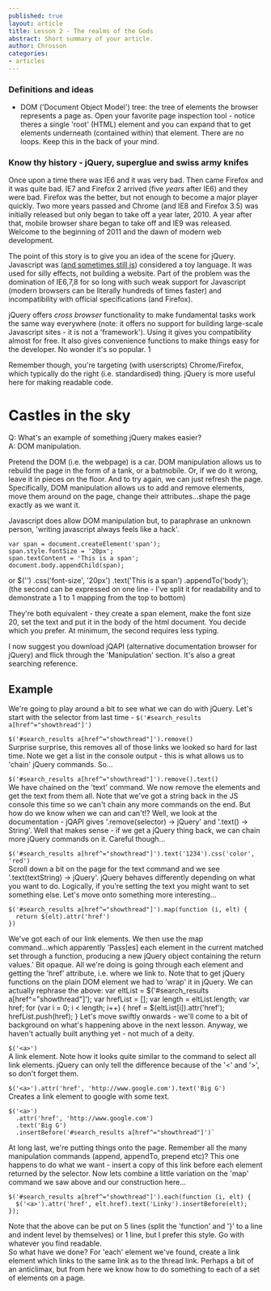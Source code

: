 ```yaml
---
published: true
layout: article
title: Lesson 2 - The realms of the Gods
abstract: Short summary of your article.
author: Chrosson
categories:
- articles
---
```


### Definitions and ideas
* DOM ('Document Object Model') tree: the tree of elements the browser represents a page as. Open your favorite page inspection tool - notice theres a single 'root' (HTML) element and you can expand that to get elements underneath (contained within) that element. There are no loops. Keep this in the back of your mind.

### Know thy history - jQuery, superglue and swiss army knifes 
Once upon a time there was IE6 and it was very bad. Then came Firefox and it was quite bad. IE7 and Firefox 2 arrived (five *years* after IE6) and they were bad. Firefox was the better, but not enough to become a major player quickly. Two more years passed and Chrome (and IE8 and Firefox 3.5) was initially released but only began to take off a year later, 2010. A year after that, mobile browser share began to take off and IE9 was released. Welcome to the beginning of 2011 and the dawn of modern web development.

The point of this story is to give you an idea of the scene for jQuery. Javascript was ([and sometimes still is](http://www.crockford.com/javascript/javascript.html)) considered a toy language. It was used for silly effects, not building a website. Part of the problem was the domination of IE6,7,8 for so long with such weak support for Javascript (modern browsers can be literally hundreds of times faster) and incompatibility with official specifications (and Firefox).

jQuery offers *cross browser* functionality to make fundamental tasks work the same way everywhere (note: it offers no support for building large-scale Javascript sites - it is not a 'framework'). Using it gives you compatibility almost for free. It also gives convenience functions to make things easy for the developer. No wonder it's so popular. 1

Remember though, you're targeting (with userscripts) Chrome/Firefox, which typically do the right (i.e. standardised) thing. jQuery is more useful here for making readable code.

# Castles in the sky

Q: What's an example of something jQuery makes easier?  
A: DOM manipulation.

Pretend the DOM (i.e. the webpage) is a car. DOM manipulation allows us to rebuild the page in the form of a tank, or a batmobile. Or, if we do it wrong, leave it in pieces on the floor. And to try again, we can just refresh the page. Specifically, DOM manipulation allows us to add and remove elements, move them around on the page, change their attributes...shape the page exactly as we want it.

Javascript does allow DOM manipulation but, to paraphrase an unknown person, 'writing javascript always feels like a hack'.

    var span = document.createElement('span');
    span.style.fontSize = '20px';
    span.textContent = 'This is a span';
    document.body.appendChild(span);

or
    $('<span>')
      .css('font-size', '20px')
      .text('This is a span')
      .appendTo('body');
(the second can be expressed on one line - I've split it for readability and to demonstrate a 1 to 1 mapping from the top to bottom)

They're both equivalent - they create a span element, make the font size 20, set the text and put it in the body of the html document. You decide which you prefer. At minimum, the second requires less typing.

I now suggest you download jQAPI (alternative documentation browser for jQuery) and flick through the 'Manipulation' section. It's also a great searching reference.

## Example

We're going to play around a bit to see what we can do with jQuery. Let's start with the selector from last time - `$('#search_results a[href^="showthread"]')`

`$('#search_results a[href^="showthread"]').remove()`  
Surprise surprise, this removes all of those links we looked so hard for last time. Note we get a list in the console output - this is what allows us to 'chain' jQuery commands. So...

`$('#search_results a[href^="showthread"]').remove().text()`  
We have chained on the 'text' command. We now remove the elements and get the text from them all. Note that we've got a string back in the JS console this time so we can't chain any more commands on the end. But how do we know when we can and can't!? Well, we look at the documentation - jQAPI gives '.remove(selector) → jQuery' and '.text() → String'. Well that makes sense - if we get a jQuery thing back, we can chain more jQuery commands on it. Careful though...

`$('#search_results a[href^="showthread"]').text('1234').css('color', 'red')`  
Scroll down a bit on the page for the text command and we see '.text(textString) → jQuery'. jQuery behaves differently depending on what you want to do. Logically, if you're setting the text you might want to set something else. Let's move onto something more interesting...

	$('#search_results a[href^="showthread"]').map(function (i, elt) {
      return $(elt).attr('href')
    })
We've got each of our link elements. We then use the map command...which apparently 'Pass\[es\] each element in the current matched set through a function, producing a new jQuery object containing the return values.' Bit opaque. All we're doing is going through each element and getting the 'href' attribute, i.e. where we link to. Note that to get jQuery functions on the plain DOM element we had to 'wrap' it in jQuery. We can actually rephrase the above:
    var eltList = $('#search_results a[href^="showthread"]');
    var hrefList = [];
    var length = eltList.length;
    var href;
    for (var i = 0; i < length; i++) {
      href = $(eltList[i]).attr('href');
      hrefList.push(href);
    }
Let's move swiftly onwards - we'll come to a bit of background on what's happening above in the next lesson. Anyway, we haven't actually built anything yet - not much of a deity.

`$('<a>')`  
A link element. Note how it looks quite similar to the command to select all link elements. jQuery can only tell the difference because of the '<' and '>', so don't forget them.

`$('<a>').attr('href', 'http://www.google.com').text('Big G')`  
Creates a link element to google with some text.

    $('<a>')
      .attr('href', 'http://www.google.com')
      .text('Big G')
      .insertBefore('#search_results a[href^="showthread"]')`
At long last, we're putting things onto the page. Remember all the many manipulation commands (append, appendTo, prepend etc)? This one happens to do what we want - insert a copy of this link before each element returned by the selector. Now lets combine a little variation on the 'map' command we saw above and our construction here...


    $('#search_results a[href^="showthread"]').each(function (i, elt) {
      $('<a>').attr('href', elt.href).text('Linky').insertBefore(elt);
    });
Note that the above can be put on 5 lines (split the 'function' and '}' to a line and indent level by themselves) or 1 line, but I prefer this style. Go with whatever you find readable.  
So what have we done? For 'each' element we've found, create a link element which links to the same link as to the thread link. Perhaps a bit of an anticlimax, but from here we know how to do something to each of a set of elements on a page.